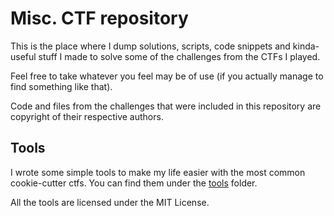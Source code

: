 # Misc. CTF repository

This is the place where I dump solutions, scripts, code snippets and kinda-useful stuff I made to solve some of the challenges from the CTFs I played.

Feel free to take whatever you feel may be of use (if you actually manage to find something like that).

Code and files from the challenges that were included in this repository are copyright of their respective authors.

## Tools

I wrote some simple tools to make my life easier with the most common cookie-cutter ctfs. You can find them under the [tools](https://github.com/pietroferretti/ctf/tree/master/tools) folder.

All the tools are licensed under the MIT License.

